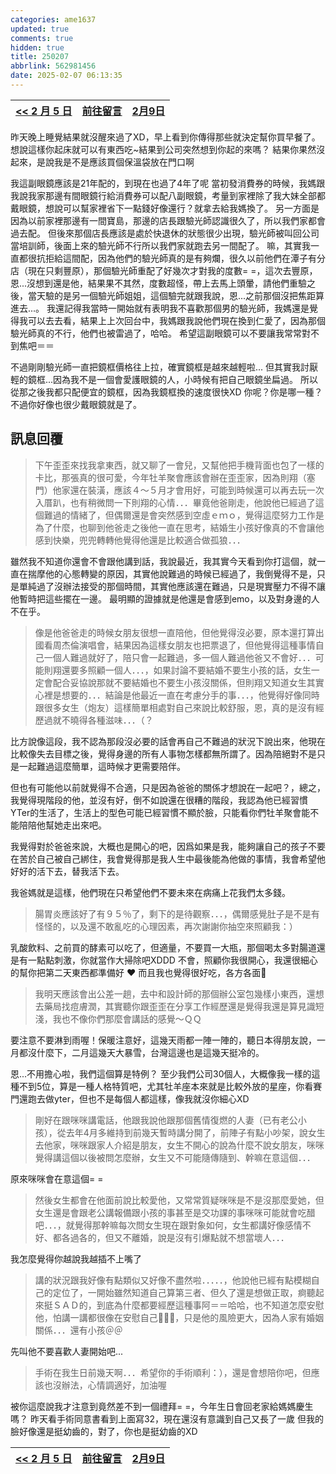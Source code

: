 ```yaml
---
categories: ame1637
updated: true
comments: true
hidden: true
title: 250207
abbrlink: 562981456
date: 2025-02-07 06:13:35
---
```



| <a href="/ame1637/3481275260"><< 2 月 5 日</a> | <a href="javascript:void(0)" onclick="scrollToComments(event)">前往留言</a> | <a href="/ame1637/3325445975">2月9日</a> |
| :---------------------------------------------: | :-------------------------------------------------------------------------: | :----------------------------: |

昨天晚上睡覺結果就沒醒來過了XD，早上看到你傳得那些就決定幫你買早餐了。
想說這樣你起床就可以有東西吃~結果到公司突然想到你起的來嗎？
結果你果然沒起來，是說我是不是應該買個保溫袋放在門口啊

我這副眼鏡應該是21年配的，到現在也過了4年了呢
當初發消費券的時候，我媽跟我說我家那邊有間眼鏡行給消費券可以配八副眼鏡，考量到家裡除了我大妹全部都戴眼鏡，想說可以幫家裡省下一點錢好像還行？就拿去給我媽換了。
另一方面是因為以前家裡那邊有一間寶島，那邊的店長跟驗光師認識很久了，所以我們家都會過去配。
但後來那個店長應該是處於快退休的狀態很少出現，驗光師被叫回公司當培訓師，後面上來的驗光師不行所以我們家就跑去另一間配了。
嘛，其實我一直都很抗拒給這間配，因為他們的驗光師真的是有夠爛，很久以前他們在潭子有分店（現在只剩豐原），那個驗光師重配了好幾次才對我的度數= =，這次去豐原，恩...沒想到還是他，結果果不其然，度數超怪，帶上去馬上頭暈，請他們重驗之後，當天驗的是另一個驗光師姐姐，這個驗完就跟我說，恩...之前那個沒把焦距算進去...。
我還記得我當時一開始就有表明我不喜歡那個男的驗光師，我媽還是覺得我可以去去看，結果上上次回台中，我媽跟我說他們現在換到仁愛了，因為那個驗光師真的不行，他們也被雷過了，哈哈。
希望這副眼鏡可以不要讓我常常對不到焦吧＝＝

不過剛剛驗光師一直把鏡框價格往上拉，確實鏡框是越來越輕啦...
但其實我討厭輕的鏡框...因為我不是一個會愛護眼鏡的人，小時候有把自己眼鏡坐扁過。
所以從那之後我都只配便宜的鏡框，因為我鏡框換的速度很快XD
你呢？你是哪一種？
不過你好像也很少戴眼鏡就是了。

## 訊息回覆

> 下午歪歪來找我拿東西，就又聊了一會兒，又幫他把手機背面也包了一樣的卡比，那張真的很可愛，今年牡羊聚會應該會辦在歪歪家，因為則翔（塞門）他家還在裝潢，應該４～５月才會用好，可能到時候還可以再去玩一次入厝趴，也有稍微問一下則翔的心情．．．畢竟他爸剛走，他說他已經過了這個難過的情緒了，但偶爾還是會突然感到空虛ｅｍｏ，覺得這麼努力工作是為了什麼，也聊到他爸走之後他一直在思考，結婚生小孩好像真的不會讓他感到快樂，兜兜轉轉他覺得他還是比較適合做孤狼．．．

雖然我不知道你還會不會跟他講到話，我說最近，我其實今天看到你打這個，就一直在揣摩他的心態轉變的原因，其實他說難過的時候已經過了，我倒覺得不是，只是單純過了沒辦法接受的那個時間，其實他應該還在難過，只是現實壓力不得不讓他暫時把這些擺在一邊。
最明顯的證據就是他還是會感到emo，以及對身邊的人不在乎。

>像是他爸爸走的時候女朋友很想一直陪他，但他覺得沒必要，原本還打算出國看周杰倫演唱會，結果因為這樣女朋友也把票退了，但他覺得這種事情自己一個人難過就好了，陪只會一起難過，多一個人難過他爸又不會好．．．可能則翔還要多照顧一個人．．．，如果討論不要結婚不要生小孩的話，女生一定會配合妥協說那就不要結婚也不要生小孩沒關係，但則翔又知道女生其實心裡是想要的．．．結論是他最近一直在考慮分手的事．．．，他覺得好像同時跟很多女生（炮友）這樣簡單相處對自己來說比較舒服，恩，真的是沒有經歷過就不曉得各種滋味．．．（？

比方說像這段，我不認為那段沒必要的話會再自己不難過的狀況下說出來，他現在比較像失去目標之後，覺得身邊的所有人事物怎樣都無所謂了。因為陪絕對不是只是一起難過這麼簡單，這時候才更需要陪伴。

但也有可能他以前就覺得不合適，只是因為爸爸的關係才想說在一起吧？，總之，我覺得現階段的他，並沒有好，倒不如說還在很糟的階段，我認為他已經習慣YTer的生活了，生活上的型色可能已經習慣不顯於臉，只能看你們牡羊聚會能不能陪陪他幫她走出來吧。

我覺得對於爸爸來說，大概也是開心的吧，因爲如果是我，能夠讓自己的孩子不要在苦於自己被自己綁住，我會覺得那是我人生中最後能為他做的事情，我會希望他好好的活下去，替我活下去。

我爸媽就是這樣，他們現在只希望他們不要未來在病痛上花我們太多錢。

> 腸胃炎應該好了有９５％了，剩下的是待觀察．．．，偶爾感覺肚子是不是有怪怪的，以及還不敢亂吃的心理因素，再次謝謝你抽空來照顧我：）

乳酸飲料、之前買的酵素可以吃了，但適量，不要買一大瓶，那個喝太多對腸道還是有一點點刺激，你就當作大掃除吧XDDD
不會，照顧你我很開心，我還很細心的幫你把第二天東西都準備好 ❤️
而且我也覺得很好吃，各方各面🤤

>我明天應該會出公差一趟，去中和設計師的那個辦公室包幾樣小東西，還想去藥局找痘膚潤，其實聽你跟歪歪在分享工作經歷還是覺得我還是算見識短淺，我也不像你們那麼會講話的感覺～ＱＱ

要注意不要淋到雨喔！保暖注意好，這幾天雨都一陣一陣的，聽日本得朋友說，一月都沒什麼下，二月這幾天大暴雪，台灣這邊也是這幾天挺冷的。

恩...不用擔心啦，我們這個算是特例？
至少我們公司30個人，大概像我一樣的這種不到5位，算是一種人格特質吧，尤其牡羊座本來就是比較外放的星座，你看賽門還跑去做yter，但也不是每個人都這樣，像我就沒你細心XD

> 剛好在跟咪咪講電話，他跟我說他跟那個舊情復燃的人妻（已有老公小孩），從去年4月多維持到前幾天暫時講分開了，前陣子有點小吵架，說女生去他家，咪咪跟家人介紹是朋友，女生不開心的說為什麼不說女朋友，咪咪覺得講這個以後被問怎麼辦，女生又不可能隨傳隨到、幹嘛在意這個．．．

原來咪咪會在意這個= =

> 然後女生都會在他面前說比較愛他，又常常質疑咪咪是不是沒那麼愛她，但女生還是會跟老公講報備跟小孩的事甚至是交功課的事咪咪可能就會吃醋吧．．．，就覺得那幹嘛每次問女生現在跟對象如何，女生都講好像感情不好、都各過各的，但又不離婚，說是沒有引爆點就不想當壞人．．．

我怎麼覺得你越說我越插不上嘴了

> 講的狀況跟我好像有點類似又好像不盡然啦．．．．．，他說他已經有點模糊自己的定位了，一開始雖然知道自己算第三者、但久了還是想做正取，痾聽起來挺ＳＡＤ的，到底為什麼都要經歷這種事阿＝＝哈哈，也不知道怎麼安慰他，怕講一講都很像在安慰自己🫠🫠🫠，只是他的風險更大，因為人家有婚姻關係．．．還有小孩＠＠

先叫他不要喜歡人妻開始吧...

> 手術在我生日前幾天啊．．．希望你的手術順利：），還是會想陪你吧，但應該也沒辦法，心情調適好，加油喔

被你這麼說我才注意到竟然差不到一個禮拜= =，今年生日會回老家給媽媽慶生嗎？
昨天看手術同意書看到上面寫32，現在還沒有意識到自己又長了一歲
但我的臉好像還是挺幼齒的，對了，你也是挺幼齒的XD

| <a href="/ame1637/3481275260"><< 2 月 5 日</a> | <a href="javascript:void(0)" onclick="scrollToComments(event)">前往留言</a> | <a href="/ame1637/3325445975">2月9日</a> |
| :---------------------------------------------: | :-------------------------------------------------------------------------: | :---------------------------: |

<script>
document.addEventListener('DOMContentLoaded', function() {
    window.scrollToComments = function(event) {
        event.preventDefault();
        document.getElementById('disqus_thread').scrollIntoView({
            behavior: 'smooth'
        });
    }

    window.scrollToTop = function(event) {
        event.preventDefault();
        window.scrollTo({
            top: 0,
            behavior: 'smooth'
        });
    }
});
</script>

